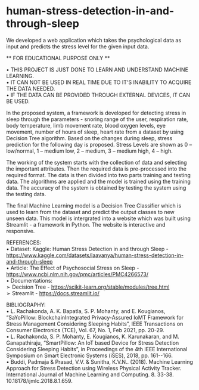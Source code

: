 # human-stress-detection-in-and-through-sleep
We developed a web application which takes the psychological data as input and predicts the stress level for the given input data.

** FOR EDUCATIONAL PURPOSE ONLY **

• THIS PROJECT IS JUST DONE TO LEARN AND UNDERSTAND MACHINE LEARNING. <br/>
• IT CAN NOT BE USED IN REAL TIME DUE TO IT'S INABILITY TO ACQUIRE THE DATA NEEDED. <br/>
• IF THE DATA CAN BE PROVIDED THROUGH EXTERNAL DEVICES, IT CAN BE USED. <br/>

In the proposed system, a framework is developed for detecting stress in sleep through the parameters - snoring range of the user, respiration rate, body temperature, limb movement rate, blood oxygen levels, eye movement, number of hours of sleep, heart rate from a dataset by using Decision Tree algorithm.
Based on the changes during sleep, stress prediction for the following day is proposed.
Stress Levels are shown as 0 – low/normal, 1 – medium low, 2 – medium, 3 – medium high, 4 – high.

The working of the system starts with the collection of data and selecting the important attributes. Then the required data is pre-processed into the required format. The data is then divided into two parts training and testing data. The algorithms are applied and the model is trained using the training data. The accuracy of the system is obtained by testing the system using the testing data. 

The final Machine Learning model is a Decision Tree Classifier which is used to learn from the dataset and predict the output classes to new unseen data. 
This model is intergrated into a website which was built using Streamlit - a framework in Python. The website is interactive and responsive.

REFERENCES: <br/>
• Dataset: Kaggle: Human Stress Detection in and through Sleep - https://www.kaggle.com/datasets/laavanya/human-stress-detection-in-and-through-sleep <br/>
• Article: The Effect of Psychosocial Stress on Sleep - https://www.ncbi.nlm.nih.gov/pmc/articles/PMC4266573/ <br/>
• Documentations: <br/>
  ➢ Decision Tree - https://scikit-learn.org/stable/modules/tree.html <br/>
  ➢ Streamlit - https://docs.streamlit.io/ <br/>

BIBLIOGRAPHY: <br/>
• L. Rachakonda, A. K. Bapatla, S. P. Mohanty, and E. Kougianos, “SaYoPillow: BlockchainIntegrated Privacy-Assured IoMT Framework for Stress Management Considering Sleeping Habits”, IEEE Transactions on Consumer Electronics (TCE), Vol. 67, No. 1, Feb 2021, pp. 20-29. <br/>
• L. Rachakonda, S. P. Mohanty, E. Kougianos, K. Karunakaran, and M. Ganapathiraju, “SmartPillow: An IoT based Device for Stress Detection Considering Sleeping Habits”, in Proceedings of the 4th IEEE International Symposium on Smart Electronic Systems (iSES), 2018, pp. 161--166. <br/>
• Buddi, Padmaja & Prasad, V.V. & Sunitha, K.V.N.. (2018). Machine Learning Approach for Stress Detection using Wireless Physical Activity Tracker. International Journal of Machine Learning and Computing. 8. 33-38. 10.18178/ijmlc.2018.8.1.659.
